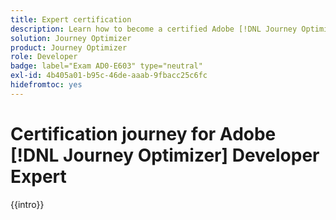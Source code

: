 ```yaml
---
title: Expert certification
description: Learn how to become a certified Adobe [!DNL Journey Optimizer] Developer Expert.
solution: Journey Optimizer
product: Journey Optimizer
role: Developer
badge: label="Exam AD0-E603" type="neutral"
exl-id: 4b405a01-b95c-46de-aaab-9fbacc25c6fc
hidefromtoc: yes
---
```

# Certification journey for Adobe [!DNL Journey Optimizer] Developer Expert

{{intro}}

<!-- 

>[!NOTE]
>
>This exam, Adobe [!DNL Journey Optimizer] Developer Expert (AD0-E603), has been updated. If you have already started studying or are scheduled to take this version, please be sure to complete it before December 22, 2023. If you are just getting started, we recommend taking the [newest version of this exam](ajo-e-developer-23-10.md).

## Exam description {#exam-description}

{{exam-description}}

<br>

### Exam details {#exam-details}

* Level: Expert (1-3 years experience)
* Passing Score: 31/51
* Time: 110 mins
* Delivery: Online proctored (requires camera access)
* Available languages: English
* Cost: $225 (global) / $150 (India)
* Exam ID: AD0-E603

<br>

### Intended audience {#intended-audience}

* Data Architect
* Data Engineer
* Solution Architect
* Enterprise Architect
* Marketing Automation Developer
* CDP Developer
* CDP Architect

<br>

### Minimum experience {#minimum-experience}

You should have at least one year experience working with various CDP and marketing automation systems, and be able to perform the following tasks:

* Configuring user permissions
* Creating and managing sandboxes
* Brand configuration
* Understand Schema design concepts
* Setting up data sources and data ingestion
* Creating segments
* Setting up experience events
* Creating and managing offers
* Create simulations (testing offers)
* Creating email, SMS, in app messages and push notifications
* Content manipulation and personalization using helper functions
* Validating, proofing, and publishing a message
* Creating a multi-channel journey
* Journey reporting
* Testing/validating journeys

<br>

### Exam objectives and scope {#exam-objectives}

{{exam-objectives}}

**Section 1: Administration and Configuration (17%)**

* Identify the roles and which permissions apply to each role
* Describe how to assign/reset/delete a sandbox
* Demonstrate an understanding of Channel Administration
* Demonstrate an understanding of Events/Actions/Data Sources

**Section 2: Adobe Experience Platform Foundation (33%)**

* Demonstrate an understanding of Experience Data Model (XDM)
* Explain how to set up data sources and data ingestion
* Demonstrate an understanding of segmentation service
* Explain how to configure schemas for AJO
* Determine the behavior of the real-time customer profile on AJO

**Section 3: Offer Decisioning (11%)**

* Demonstrate an understanding of creating and managing offers and components
* Demonstrate how to use test profiles to run offer simulation

**Section 4: Content Authoring (20%)**

* Demonstrate an understanding of how to create email, SMS, in app messages and push notifications
* Demonstrate an understanding of content manipulation and personalization using helper functions
* Demonstrate an understanding of validating, proofing, and publishing a message

**Section 5: Journey Orchestration (19%)**

* Explain the process of creating a multi-channel journey
* Identify where to access report dashboards
* Demonstrate how to test and validate a journey

<br>

### Readiness questionnaire

{{readiness}}

[Take the online readiness questionnaire](https://scorpion.caveon.com/launchpad/ad-q-e125-readiness-questionnaire-for-adobe-aem-forms-developer-expert-exam-copy-jnq9sq/ad-q-e603-readiness-questionnaire-for-adobe-journey-optimizer-developer-expert-exam){target="_blank"}

<br>

## How to get certified {#how-to-get-certified}

{{how-to-get-certified-intro}}

+++Step 1: Create your account

{{create-your-account}}

+++

<br>

+++Step 2: Prepare for your exam with these free study materials

**Study Materials**

{{study-materials-intro}}

**Section 1: Administration and configuration**

* [Adobe [!DNL Journey Optimizer] Documentation](https://experienceleague.adobe.com/docs/journey-optimizer/using/ajo-home.html){target="_blank"}

    * Access Control
    * Configuring Messages
    * Event configuration
    * Guardrails
    * Journeys
  
* [Sandboxes overview](https://experienceleague.adobe.com/docs/experience-platform/sandbox/home.html){target="_blank"} 


**Section 2: AEP Foundation**

* [Adobe [!DNL Experience Platform] Documentation](https://experienceleague.adobe.com/docs/experience-platform.html){target="_blank"} 

    * XDM guide
    * Real-time Customer Profile guide
    * Platform Identity Service guide
    * configure a Dataflow
    * Source Connectors guide
    * Data Ingestion guide
    * Segmentation Service guide
    * Schemas

* [Introduction to Adobe [!DNL Experience Platform] course](https://experienceleague.adobe.com/?recommended=ExperiencePlatform-U-1-2020.1){target="_blank"} 
* [Getting started with Adobe [!DNL Experience Platform] for Data Engineers course](https://experienceleague.adobe.com/?recommended=ExperiencePlatform-D-1-2020.2){target="_blank"} 
* [Data Ingestion for Data Engineers course](https://experienceleague.adobe.com/?recommended=ExperiencePlatform-D-1-2020.1.dataingestion){target="_blank"} 
* [Digital Experience Blueprints](https://experienceleague.adobe.com/docs/blueprints-learn/architecture/overview.html){target="_blank"} 

**Section 3: Offer Decisioning**

* [Adobe [!DNL Journey Optimizer] Documentation](https://experienceleague.adobe.com/docs/journey-optimizer/using/ajo-home.html){target="_blank"}

    * Decision management

* [Adobe [!DNL Journey Optimizer] Videos and Tutorials](https://experienceleague.adobe.com/docs/journey-optimizer-learn/tutorials/overview.html){target="_blank"} 

    * Create journeys

**Section 4: Content Authoring**

* [Adobe [!DNL Journey Optimizer] Documentation](https://experienceleague.adobe.com/docs/journey-optimizer/using/ajo-home.html){target="_blank"} 

    * Design content
    * Journeys
    * Messages
    * Personalization
    * Landing pages

**Section 5: Journey Orchestration**

* [Adobe [!DNL Journey Optimizer] Documentation](https://experienceleague.adobe.com/docs/journey-optimizer/using/ajo-home.html){target="_blank"}

    * Journeys
    * Track and monitor
    * Segments
    * Profiles and identity

<br>

**Take a practice test**

{{practice-test}}

+++ 

<br>

+++Step 3: Schedule & pay for exam

{{schedule-and-pay}}

+++

<br>

+++Step 4: Before and after the exam

{{before-and-after}}

+++

<br>

+++Step 5: Take the exam

{{about-certification-exam}}

## Schedule or take exam AD0-E603

>[!NOTE]
>
>This exam, Adobe [!DNL Journey Optimizer] Developer Expert (AD0-E603), has been updated. If you have already started studying or are scheduled to take this version, please be sure to complete it before December 22, 2023. If you are just getting started, we recommend taking the [newest version of this exam](ajo-e-developer-23-10.md).

<a href="https://www.certmetrics.com/adobe/candidate/examity_sso.aspx?eid=AD0-E603" target="_blank" class="spectrum-Button spectrum-Button--fill spectrum-Button--accent spectrum-Button--sizeM is-margin-bottom-big-big at-element-click-tracking" style="background-color:#1473E6">
                    
 <span class="spectrum-Button-label has-no-wrap">
   Go to Examity portal
</span>
</a>

+++

<br>

+++Step 6: Manage your badges

{{manage-your-badges}}

+++

<br>

## Renewing your certification

{{renewing-intro}}

<br>

## Questions

View the certification [FAQ](https://experienceleague.adobe.com/docs/certification/certification/faq.html){target="_blank"}.

Additional questions? [Contact us](mailto:certif@adobe.com).